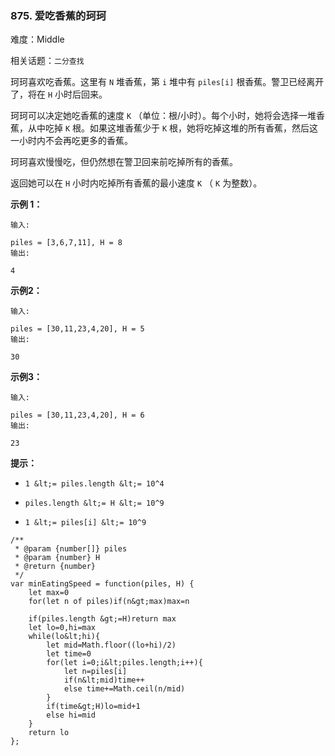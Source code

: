 ### 875. 爱吃香蕉的珂珂

难度：Middle

相关话题：`二分查找`

珂珂喜欢吃香蕉。这里有 `N` 堆香蕉，第  `i`  堆中有 `piles[i]` 根香蕉。警卫已经离开了，将在 `H` 小时后回来。



珂珂可以决定她吃香蕉的速度 `K` （单位：根/小时）。每个小时，她将会选择一堆香蕉，从中吃掉  `K`  根。如果这堆香蕉少于  `K`  根，她将吃掉这堆的所有香蕉，然后这一小时内不会再吃更多的香蕉。



珂珂喜欢慢慢吃，但仍然想在警卫回来前吃掉所有的香蕉。



返回她可以在  `H`  小时内吃掉所有香蕉的最小速度  `K` （ `K`  为整数）。













 **示例 1：** 





```
输入: 

piles = [3,6,7,11], H = 8
输出: 

4

```

 **示例2：** 





```
输入: 

piles = [30,11,23,4,20], H = 5
输出: 

30

```

 **示例3：** 





```
输入: 

piles = [30,11,23,4,20], H = 6
输出: 

23

```





 **提示：** 





*  `1 &lt;= piles.length &lt;= 10^4` 

*  `piles.length &lt;= H &lt;= 10^9` 

*  `1 &lt;= piles[i] &lt;= 10^9` 






```
/**
 * @param {number[]} piles
 * @param {number} H
 * @return {number}
 */
var minEatingSpeed = function(piles, H) {
    let max=0
    for(let n of piles)if(n&gt;max)max=n
    
    if(piles.length &gt;=H)return max
    let lo=0,hi=max
    while(lo&lt;hi){
        let mid=Math.floor((lo+hi)/2)
        let time=0
        for(let i=0;i&lt;piles.length;i++){
            let n=piles[i]
            if(n&lt;mid)time++
            else time+=Math.ceil(n/mid)
        }
        if(time&gt;H)lo=mid+1
        else hi=mid
    }
    return lo
};



```
